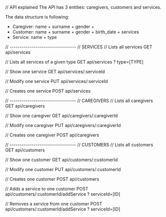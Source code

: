 
// API explained
The API has 3 entities: caregivers, customers and services.

The data structure is following:
- Caregiver: name + surname + gender + 
- Customer: name + surname + gender + birth_date + services
- Service: name + type


// ---------------------------------
// SERVICES
// Lists all services
GET api/services

// Lists all services of a given type
GET api/services ? type=[TYPE]

// Show one service
GET api/services/:serviceId

// Modify one service
PUT api/services/:serviceId

// Creates one service
POST api/services


// ---------------------------------
// CAREGIVERS
// Lists all caregivers
GET api/caregivers

// Show one caregiver
GET api/caregivers/:caregiverId

// Modify one caregiver
PUT api/caregivers/:caregiverId

// Creates one caregiver
POST api/caregivers



// ---------------------------------
// CUSTOMERS
// Lists all customers
GET api/customers

// Show one customer
GET api/customers/:customerId

// Modify one customer
PUT api/customers/:customerId

// Creates one customer
POST api/customers

// Adds a service to one customer
POST api/customers/:customerId/addService ? serviceId=[ID]

// Removes a service from one customer
POST api/customers/:customerId/addService ? serviceId=[ID]
